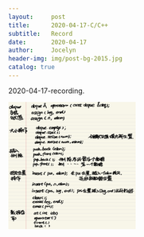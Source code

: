 ```yaml
---
layout:     post
title:      2020-04-17-C/C++
subtitle:   Record
date:       2020-04-17
author:     Jocelyn
header-img: img/post-bg-2015.jpg
catalog: true
---
```


2020-04-17-recording.

<img src="2020-04-17-2.jpg" width=256 height=256 />

